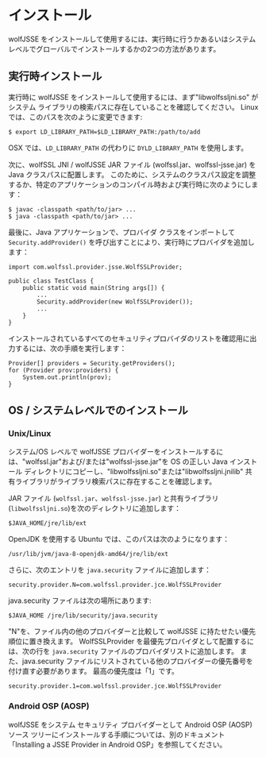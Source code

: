 #  インストール

wolfJSSE をインストールして使用するには、実行時に行うかあるいはシステム レベルでグローバルでインストールするかの2つの方法があります。


##  実行時インストール

実行時に wolfJSSE をインストールして使用するには、まず"libwolfssljni.so" がシステム ライブラリの検索パスに存在していることを確認してください。 Linux では、このパスを次のように変更できます:


```
$ export LD_LIBRARY_PATH=$LD_LIBRARY_PATH:/path/to/add
```
OSX では、`LD_LIBRARY_PATH` の代わりに `DYLD_LIBRARY_PATH` を使用します。

次に、wolfSSL JNI / wolfJSSE JAR ファイル (wolfssl.jar、wolfssl-jsse.jar) を Java クラスパスに配置します。 このために、システムのクラスパス設定を調整するか、特定のアプリケーションのコンパイル時および実行時に次のようにします：


```
$ javac -classpath <path/to/jar> ...
$ java -classpath <path/to/jar> ...
```
最後に、Java アプリケーションで、プロバイダ クラスをインポートして `Security.addProvider()` を呼び出すことにより、実行時にプロバイダを追加します：

```
import com.wolfssl.provider.jsse.WolfSSLProvider;

public class TestClass {
    public static void main(String args[]) {
        ...
        Security.addProvider(new WolfSSLProvider());
        ...
    }
}
```
インストールされているすべてのセキュリティプロバイダのリストを確認用に出力するには、次の手順を実行します：


```
Provider[] providers = Security.getProviders();
for (Provider prov:providers) {
    System.out.println(prov);
}
```

##  OS / システムレベルでのインストール

###  Unix/Linux

システム/OS レベルで wolfJSSE プロバイダーをインストールするには、"wolfssl.jar"および/または"wolfssl-jsse.jar"を OS の正しい Java インストール ディレクトリにコピーし、"libwolfssljni.so"または"libwolfssljni.jnilib" 共有ライブラリがライブラリ検索パスに存在することを確認します。

JAR ファイル (`wolfssl.jar`、`wolfssl-jsse.jar`) と共有ライブラリ(`libwolfssljni.so`)を次のディレクトリに追加します：



```
$JAVA_HOME/jre/lib/ext
```
OpenJDK を使用する Ubuntu では、このパスは次のようになります：

```
/usr/lib/jvm/java-8-openjdk-amd64/jre/lib/ext
```

さらに、次のエントリを `java.security` ファイルに追加します：


```
security.provider.N=com.wolfssl.provider.jce.WolfSSLProvider
```

java.security ファイルは次の場所にあります:

```
$JAVA_HOME /jre/lib/security/java.security
```
"N"を、ファイル内の他のプロバイダーと比較して wolfJSSE に持たせたい優先順位に置き換えます。 WolfSSLProvider を最優先プロバイダとして配置するには、次の行を `java.security` ファイルのプロバイダリストに追加します。 また、java.security ファイルにリストされている他のプロバイダーの優先番号を付け直す必要があります。 最高の優先度は「1」です。


```
security.provider.1=com.wolfssl.provider.jce.WolfSSLProvider
```

###  Android OSP (AOSP)

wolfJSSE をシステム セキュリティ プロバイダーとして Android OSP (AOSP) ソース ツリーにインストールする手順については、別のドキュメント「Installing a JSSE Provider in Android OSP」を参照してください。



